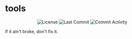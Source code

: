 # tools

<div align="center">
  <img src="https://img.shields.io/github/license/honeok/tools.svg?style=flat-square&logo=github&color=brightgreen" alt="License" />
  <img src="https://img.shields.io/github/last-commit/honeok/tools.svg?style=flat-square&logo=github&color=blue" alt="Last Commit" />
  <img src="https://img.shields.io/github/commit-activity/m/honeok/tools.svg?style=flat-square&logo=github&color=blue" alt="Commit Activity" />
</div>

If it ain't broke, don't fix it.
